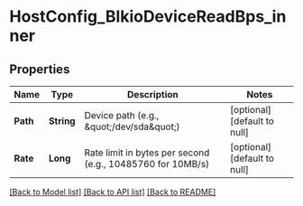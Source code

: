 # HostConfig_BlkioDeviceReadBps_inner
## Properties

| Name | Type | Description | Notes |
|------------ | ------------- | ------------- | -------------|
| **Path** | **String** | Device path (e.g., \&quot;/dev/sda\&quot;) | [optional] [default to null] |
| **Rate** | **Long** | Rate limit in bytes per second (e.g., 10485760 for 10MB/s) | [optional] [default to null] |

[[Back to Model list]](../README.md#documentation-for-models) [[Back to API list]](../README.md#documentation-for-api-endpoints) [[Back to README]](../README.md)

